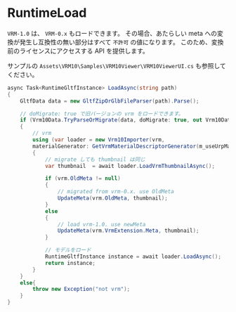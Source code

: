 # RuntimeLoad

`VRM-1.0` は、 `VRM-0.x` もロードできます。
その場合、あたらしい meta への変換が発生し互換性の無い部分はすべて `不許可` の値になります。
このため、変換前のライセンスにアクセスする API を提供します。

サンプルの `Assets\VRM10\Samples\VRM10Viewer\VRM10ViewerUI.cs` も参照してください。

```cs
async Task<RuntimeGltfInstance> LoadAsync(string path)
{
    GltfData data = new GltfZipOrGlbFileParser(path).Parse();

    // doMigrate: true で旧バージョンの vrm をロードできます。
    if (Vrm10Data.TryParseOrMigrate(data, doMigrate: true, out Vrm10Data vrm))
    {
        // vrm
        using (var loader = new Vrm10Importer(vrm, 
        materialGenerator: GetVrmMaterialDescriptorGenerator(m_useUrpMaterial.isOn)))
        {
            // migrate しても thumbnail は同じ
            var thumbnail  = await loader.LoadVrmThumbnailAsync();

            if (vrm.OldMeta != null)
            {
                // migrated from vrm-0.x. use OldMeta
                UpdateMeta(vrm.OldMeta, thumbnail);
            }
            else
            {
                // load vrm-1.0. use newMeta
                UpdateMeta(vrm.VrmExtension.Meta, thumbnail);
            }

            // モデルをロード
            RuntimeGltfInstance instance = await loader.LoadAsync();
            return instance;
        }
    }
    else{
        throw new Exception("not vrm");
    }
}
```
